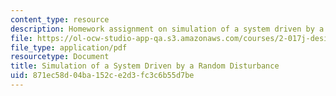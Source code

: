 ```yaml
---
content_type: resource
description: Homework assignment on simulation of a system driven by a random disturbance.
file: https://ol-ocw-studio-app-qa.s3.amazonaws.com/courses/2-017j-design-of-electromechanical-robotic-systems-fall-2009/871ec58d04ba152ce2d3fc3c6b55d7be_MIT2_017JF09_p10.pdf
file_type: application/pdf
resourcetype: Document
title: Simulation of a System Driven by a Random Disturbance
uid: 871ec58d-04ba-152c-e2d3-fc3c6b55d7be
---
```

